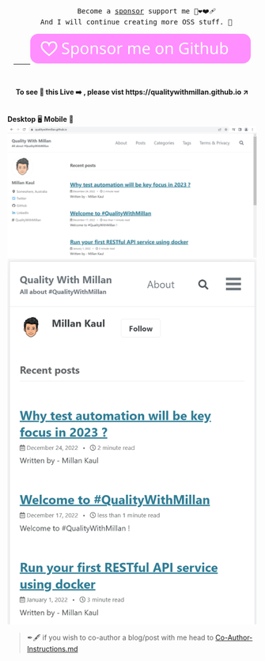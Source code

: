 <pre>
<p align="center">
        Become a <a href="https://github.com/sponsors/eaccmk" target="_blank">sponsor</a> support me 🤝❤️❤️‍🩹 
  And I will continue creating more OSS stuff. 🤗
  <a href="https://github.com/sponsors/eaccmk" target="_blank" >
    <img src="wiki/github_sponsor_btn.svg" alt="sponsor icon with link"></a></p></pre>
<p align="center">
<br>
  <b> To see 👀 this Live ➡️ , please vist https://qualitywithmillan.github.io ↗️ </b>
</p>
<br


| **Desktop**  :desktop_computer: | **Mobile** :iphone: |
|:--:|:--:|
|<img src="wiki/qualityWithMillan_screen_Desktop.png" alt="Screen showing Desktop view of the webiste quality with millan">|<img src="wiki/qualityWithMillan_screen_mobile_ip_12_plus.png" alt="Screen showing mobile view of the webiste quality with millan">|


<br>


> ✒🖋  if you wish to co-author a blog/post with me head to [Co-Author-Instructions.md](https://github.com/QualityWithMillan/qualitywithmillan.github.io/blob/prod/Co-Author-Instructions.md)

